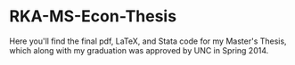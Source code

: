 RKA-MS-Econ-Thesis
==================
Here you'll find the final pdf, LaTeX, and Stata code for my Master's Thesis, which along with my graduation was approved by UNC in Spring 2014.
